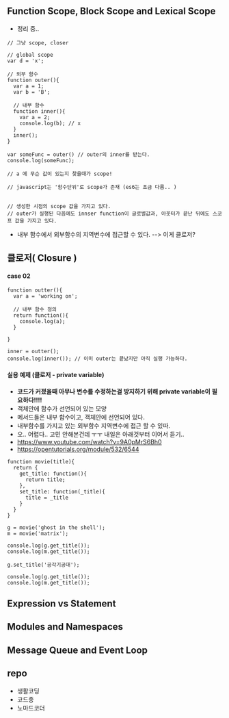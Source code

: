 ## Function Scope, Block Scope and Lexical Scope
- 정리 중.. 
 
```
// 그냥 scope, closer

// global scope
var d = 'x';

// 외부 함수
function outer(){
  var a = 1;
  var b = 'B';
  
  // 내부 함수
  function inner(){
    var a = 2;
    console.log(b); // x
  }
  inner();
}

var someFunc = outer() // outer의 inner를 받는다. 
console.log(someFunc); 

// a 에 무슨 값이 있는지 찾을때가 scope!

// javascript는 '함수단위'로 scope가 존재 (es6는 조금 다름.. )


// 생성한 시점의 scope 값을 가지고 있다. 
// outer가 실행된 다음에도 innser function이 글로벌값과, 아웃터가 끝난 뒤에도 스코프 값을 가지고 있다. 

```  

- 내부 함수에서 외부함수의 지역변수에 접근할 수 있다.  --> 이게 클로저?  
  
## 클로저( Closure ) 
#### case 02  
```
function outter(){
  var a = 'working on';

  // 내부 함수 정의 
  return function(){
    console.log(a);
  }

}

inner = outter();
console.log(inner()); // 이미 outer는 끝났지만 아직 실행 가능하다. 
```
  
#### 실용 예제  (클로저 - private variable)   
- **코드가 커졌을때 아무나 변수를 수정하는걸 방지하기 위해 private variable이 필요하다!!!!**   
- 객체안에 함수가 선언되어 있는 모양
- 메서드들은 내부 함수이고, 객체안에 선언되어 있다. 
- 내부함수를 가지고 있는 외부함수 지역변수에 접근 할 수 있따. 
- 오.. 어렵다.. 고민 안해본건데 ㅜㅜ 내일은 아래것부터 이어서 듣기.. 
- https://www.youtube.com/watch?v=9A0pMrS6Bh0
- https://opentutorials.org/module/532/6544

```
function movie(title){
  return {
    get_title: function(){
      return title;
    },
    set_title: function(_title){
      title = _title
    }
  }
}

g = movie('ghost in the shell');
m = movie('matrix');

console.log(g.get_title());
console.log(m.get_title()); 

g.set_title('공각기공대');

console.log(g.get_title());
console.log(m.get_title());

```



  
## Expression vs Statement
  
  
## Modules and Namespaces
  
  
## Message Queue and Event Loop



## repo
- 생활코딩
- 코드종
- 노마드코더 
